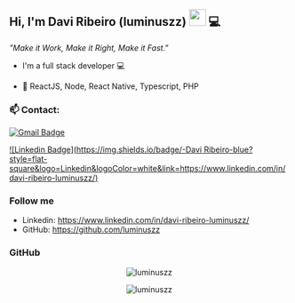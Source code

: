 
## Hi, I'm Davi Ribeiro (luminuszz) <a target="_blank" rel="noopener noreferrer" href="https://camo.githubusercontent.com/35d3d11359a49bf12aebb834cc13fd81b95eff4e/68747470733a2f2f6d656469612e67697068792e636f6d2f6d656469612f6876524a434c467a6361737252346961377a2f67697068792e676966"><img src="https://camo.githubusercontent.com/35d3d11359a49bf12aebb834cc13fd81b95eff4e/68747470733a2f2f6d656469612e67697068792e636f6d2f6d656469612f6876524a434c467a6361737252346961377a2f67697068792e676966" width="30px" data-canonical-src="https://media.giphy.com/media/hvRJCLFzcasrR4ia7z/giphy.gif" style="max-width:100%;"></a> 💻


*"Make it Work, Make it Right, Make it Fast."*

- I'm a full stack developer :computer:
 
- :rocket: ReactJS, Node, React Native, Typescript, PHP
 

 ### 📫 Contact: 
[![Gmail Badge](https://img.shields.io/badge/-davi5.ribeiro.contato@gmail.com-c14438?style=flat-square&logo=Gmail&logoColor=white&link=mailto:davi5.ribeiro.contato@gmail.com-)](mailto:davi5.ribeiro.contato@gmail.com-)

 [![Linkedin Badge](https://img.shields.io/badge/-Davi Ribeiro-blue?style=flat-square&logo=Linkedin&logoColor=white&link=https://www.linkedin.com/in/davi-ribeiro-luminuszz/)](https://www.linkedin.com/in/davi-ribeiro-luminuszz/)

### Follow me

  
- Linkedin: https://www.linkedin.com/in/davi-ribeiro-luminuszz/
- GitHub: https://github.com/luminuszz

### GitHub


<p align="center">
  <img src="https://github-readme-stats.vercel.app/api/top-langs/?username=luminuszz&layout=compact" alt="luminuszz" />
</p>

 <p align="center"> 
 <img src="https://github-readme-stats.vercel.app/api?username=luminuszz" alt="luminuszz" />
 
</p>




